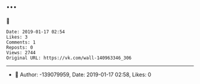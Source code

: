 # ...

🎂

    Date: 2019-01-17 02:54
    Likes: 3
    Comments: 1
    Reposts: 0
    Views: 2744
    Original URL: https://vk.com/wall-140963346_306



--------------------

  * 🎉
    Author: -139079959, Date: 2019-01-17 02:58, Likes: 0


